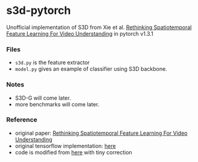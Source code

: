 # s3d-pytorch

Unofficial implementation of S3D from Xie et al. 
[Rethinking Spatiotemporal Feature Learning For Video Understanding](https://arxiv.org/abs/1712.04851) in pytorch v1.3.1

### Files
* `s3d.py` is the feature extractor
* `model.py` gives an example of classifier using S3D backbone. 

### Notes

* S3D-G will come later. 
* more benchmarks will come later.

### Reference
* original paper: [Rethinking Spatiotemporal Feature Learning For Video Understanding](https://arxiv.org/abs/1712.04851) 
* original tensorflow implementation: [here](https://github.com/tensorflow/models/blob/master/research/slim/nets/s3dg.py)
* code is modified from [here](https://github.com/qijiezhao/s3d.pytorch) with tiny correction
